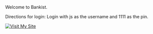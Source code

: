 Welcome to Bankist. 

Directions for login:
Login with js as the username and 1111 as the pin. 

[![Visit My Site](https://www.netlify.com/img/deploy/button.svg)](https://bankist-deploy.netlify.app)

